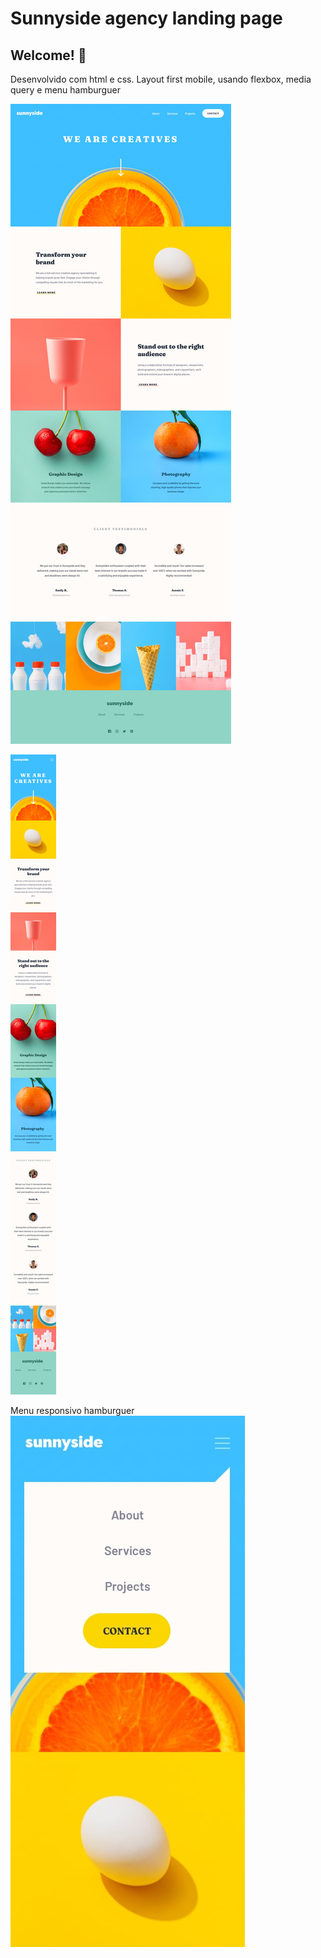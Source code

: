 # Sunnyside agency landing page

## Welcome! 👋

Desenvolvido com html e css. Layout first mobile, usando flexbox, media query e menu hamburguer

![Design preview for the Sunnyside agency landing page coding challenge](./design/desktop-design.jpg)

![Design preview for the Sunnyside agency landing page coding challenge](./design/mobile-design.jpg)

Menu responsivo hamburguer
![Design preview for the Sunnyside agency landing page coding challenge](./design/mobile-menu.jpg)

